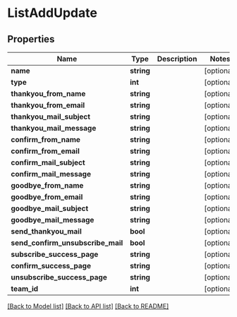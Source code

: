 # ListAddUpdate

## Properties
Name | Type | Description | Notes
------------ | ------------- | ------------- | -------------
**name** | **string** |  | [optional] 
**type** | **int** |  | [optional] 
**thankyou_from_name** | **string** |  | [optional] 
**thankyou_from_email** | **string** |  | [optional] 
**thankyou_mail_subject** | **string** |  | [optional] 
**thankyou_mail_message** | **string** |  | [optional] 
**confirm_from_name** | **string** |  | [optional] 
**confirm_from_email** | **string** |  | [optional] 
**confirm_mail_subject** | **string** |  | [optional] 
**confirm_mail_message** | **string** |  | [optional] 
**goodbye_from_name** | **string** |  | [optional] 
**goodbye_from_email** | **string** |  | [optional] 
**goodbye_mail_subject** | **string** |  | [optional] 
**goodbye_mail_message** | **string** |  | [optional] 
**send_thankyou_mail** | **bool** |  | [optional] 
**send_confirm_unsubscribe_mail** | **bool** |  | [optional] 
**subscribe_success_page** | **string** |  | [optional] 
**confirm_success_page** | **string** |  | [optional] 
**unsubscribe_success_page** | **string** |  | [optional] 
**team_id** | **int** |  | [optional] 

[[Back to Model list]](../README.md#documentation-for-models) [[Back to API list]](../README.md#documentation-for-api-endpoints) [[Back to README]](../README.md)


